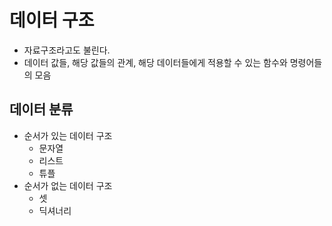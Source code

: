 # 데이터 구조

- 자료구조라고도 불린다.
- 데이터 값들, 해당 값들의 관계, 해당 데이터들에게 적용할 수 있는 함수와 명령어들의 모음


## 데이터 분류
- 순서가 있는 데이터 구조
  - 문자열
  - 리스트
  - 튜플
- 순서가 없는 데이터 구조
  - 셋
  - 딕셔너리

